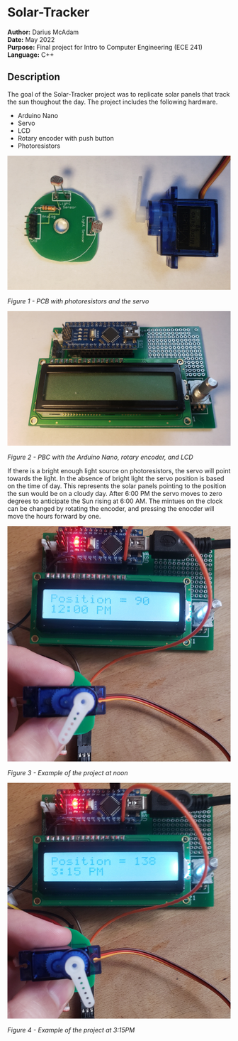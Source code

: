 # Solar-Tracker
**Author:** Darius McAdam    
**Date:** May 2022  
**Purpose:** Final project for Intro to Computer Engineering (ECE 241)  
**Language:** C++  

## Description
The goal of the Solar-Tracker project was to replicate solar panels that track the sun thoughout the day. The project includes the following hardware.

- Arduino Nano
- Servo
- LCD
- Rotary encoder with push button
- Photoresistors

![Figure 1](Images/Servo-And-Resistors.jpg)

*Figure 1 - PCB with photoresistors and the servo*

![Figure 2](Images/PCB-LCD-Nano-Encoder.jpg)

*Figure 2 - PBC with the Arduino Nano, rotary encoder, and LCD*

If there is a bright enough light source on photoresistors, the servo will point towards the light. In the absence of bright light the servo position is based on the time of day. This represents the solar panels pointing to the position the sun would be on a cloudy day. After 6:00 PM the servo moves to zero degrees to anticipate the Sun rising at 6:00 AM. The mintues on the clock can be changed by rotating the encoder, and pressing the enocder will move the hours forward by one. 

![Figure 3](Images/12PM-Example.jpg)

*Figure 3 - Example of the project at noon*

![Figure 4](Images/3PM-Example.jpg)

*Figure 4 - Example of the project at 3:15PM*
